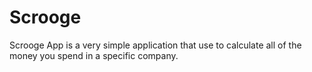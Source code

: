 # Scrooge
Scrooge App is a very simple application that use to calculate all of the money you spend in a specific company. 
